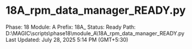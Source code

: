 # 18A_rpm_data_manager_READY.py

Phase: 18
Module: A
Prefix: 18A_
Status: Ready
Path: D:\MAGIC\scripts\phase18\module_A\18A_rpm_data_manager_READY.py
Last Updated: July 28, 2025 5:14 PM (GMT+5:30)
